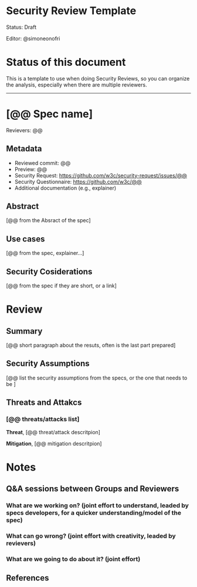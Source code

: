 # Security Review Template

Status: Draft

Editor: @simoneonofri

# Status of this document

This is a template to use when doing Security Reviews, so you can organize the analysis, especially when there are multiple reviewers.

---

# [@@ Spec name]

Revievers: @@

## Metadata  
 - Reviewed commit: @@
 - Preview: @@
 - Security Request: https://github.com/w3c/security-request/issues/@@
 - Security Questionnaire: https://github.com/w3c/@@
 - Additional documentation (e.g., explainer)

## Abstract

[@@ from the Absract of the spec]

## Use cases

[@@ from the spec, explainer...]

## Security Cosiderations

[@@ from the spec if they are short, or a link]

# Review

## Summary

[@@ short paragraph about the resuts, often is the last part prepared]

## Security Assumptions 

[@@ list the security assumptions from the specs, or the one that needs to be ]

## Threats and Attakcs

### [@@ threats/attacks list]

**Threat**, [@@ threat/attack descritpion]

**Mitigation**, [@@ mitigation descritpion]

# Notes

## Q&A sessions between Groups and Reviewers

### What are we working on? (joint effort to understand, leaded by specs developers, for a quicker understanding/model of the spec)
### What can go wrong? (joint effort with creativity, leaded by revievers)
### What are we going to do about it? (joint effort)

## References







